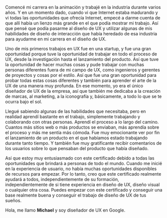 Comencé mi carrera en la animación y trabajé en la industria durante varios años. Y en un momento dado, cuando vi que Internet estaba madurando y vi todas las oportunidades que ofrecía Internet, empecé a darme cuenta de que allí había un lienzo más grande en el que podía mostrar mi trabajo. Así que pensé que podía pasarme al diseño de UX y utilizar algunas de mis habilidades de diseño de interacción que había heredado de esa industria para ayudarme en mi carrera en el diseño de UX.

Uno de mis primeros trabajos en UX fue en una startup, y fue una gran oportunidad porque tuve la oportunidad de trabajar en todo el proceso de UX, desde la investigación hasta el lanzamiento del producto. Así que tuve la oportunidad de hacer muchas cosas y pude trabajar con muchas personas diferentes fuera de mi campo de UX, como ingenieros y gerentes de proyectos y cosas por el estilo. Así que fue una gran oportunidad para probar todas estas cosas diferentes y también para aprender el arte de la UX de una manera muy profunda. En ese momento, yo era el único diseñador de UX de la empresa, así que también me dedicaba a la creación de marcas, al marketing, a la iconografía y, básicamente, a todo lo que se te ocurra bajo el sol.

Llegué sabiendo algunas de las habilidades que necesitaba, pero en realidad aprendí bastante en el trabajo, simplemente trabajando y colaborando con otras personas. Aprendí el proceso a lo largo del camino. Cuantos más sitios web o más productos se enviaban, más aprendía sobre el proceso y más me sentía más cómoda. Fue muy emocionante ver por fin el lanzamiento de un producto en el que habíamos estado trabajando durante tanto tiempo. Y también fue muy gratificante recibir comentarios de los usuarios sobre lo que pensaban del producto que había diseñado.

Así que estoy muy entusiasmado con este certificado debido a todas las oportunidades que brindará a personas de todo el mundo. Cuando me inicié en la experiencia de usuario, no había muchas oportunidades disponibles de recursos para empezar. Por lo tanto, creo que este certificado realmente ayudará a todos, independientemente de su formación, independientemente de si tiene experiencia en diseño de UX, diseño visual o cualquier otra cosa. Puedes empezar con este certificado y conseguir una base realmente buena y conseguir el trabajo de diseño de UX de tus sueños.

Hola, me llamo **Michael** y soy diseñador de UX en Google.
